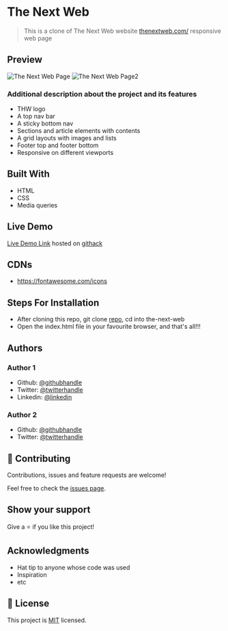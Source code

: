 # The Next Web
> This is a clone of The Next Web website [thenextweb.com/](https://thenextweb.com/) responsive web page

## Preview
![The Next Web Page](https://user-images.githubusercontent.com/57812000/78065236-93ab1300-7358-11ea-8ffd-83eb7908046d.png)
![The Next Web Page2](https://user-images.githubusercontent.com/57812000/78065240-973e9a00-7358-11ea-9363-01bc5cdb30bd.png)


### Additional description about the project and its features
- THW logo
- A top nav bar
- A sticky bottom nav
- Sections and article elements with contents
- A grid layouts with images and lists
- Footer top and footer bottom
- Responsive on different viewports

## Built With

- HTML
- CSS
- Media queries

## Live Demo

[Live Demo Link](https://rawcdn.githack.com/jamezjaz/the-next-web/904a3668cfcf4daffa45365c7ff68c28cc216ab2/index.html) hosted on [githack](https://raw.githack.com)


## CDNs
- https://fontawesome.com/icons

## Steps For Installation
- After cloning this repo, git clone [repo](git@github.com:jamezjaz/the-next-web.git), cd into the-next-web
- Open the index.html file in your favourite browser, and that's all!!!


## Authors

### Author 1

- Github: [@githubhandle](https://github.com/jamezjaz)
- Twitter: [@twitterhandle](https://twitter.com/jamezjaz90)
- Linkedin: [@linkedin](https://linkedin.com/in/james-odufu-ba2a4a125)

### Author 2
- Github: [@githubhandle](https://github.com/Genius8)
- Twitter: [@twitterhandle](https://twitter.com/erasmus_okiror)



## :handshake: Contributing

Contributions, issues and feature requests are welcome!

Feel free to check the [issues page](issues/).

## Show your support

Give a :star:️ if you like this project!

## Acknowledgments

- Hat tip to anyone whose code was used
- Inspiration
- etc

## :memo: License

This project is [MIT](lic.url) licensed.
